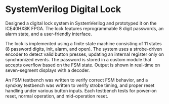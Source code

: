 # SystemVerilog Digital Lock

Designed a digital lock system in SystemVerilog and prototyped it on the ICE40HX8K FPGA. The lock features reprogrammable 8 digit passwords, an alarm state, and a user-friendly interface.
    
The lock is implemented using a finite state machine consisting of 11 states (8 password digits, init, alarm, and open). The system uses a strobe-driven encoder to detect valid button presses, updating an internal register only on synchronized events. The password is stored in a custom module that accepts overflow based on the FSM state. Output is shown in real-time on seven-segment displays with a decoder.

An FSM testbench was written to verify correct FSM behavior, and a synckey testbench was written to verify strobe timing, and proper reset handling under various button inputs. Each testbench tests for power-on reset, normal operation, and mid-operation reset.
